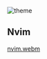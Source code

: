![theme](https://github.com/user-attachments/assets/e66df2b2-fc69-4bcf-8b34-1f78e51486d0)

## Nvim

[nvim.webm](https://github.com/user-attachments/assets/d3be9fc9-7509-40a8-ba8c-d7773ee8a5b3)
